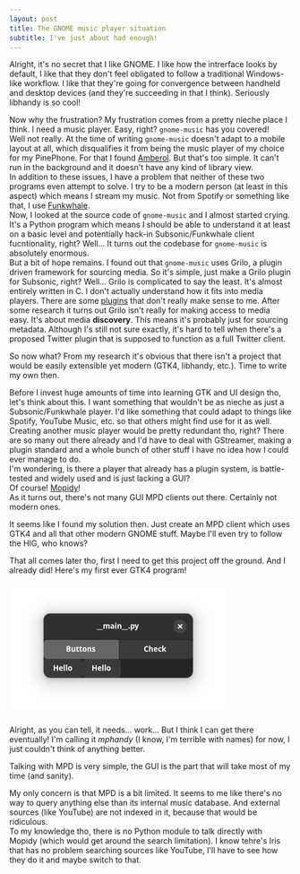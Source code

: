 ```yaml
---
layout: post
title: The GNOME music player situation
subtitle: I've just about had enough!
---
```


Alright, it's no secret that I like GNOME. I like how the intrerface looks by default, I like that they don't feel obligated to follow a traditional Windows-like workflow. I like that they're going for convergence between handheld and desktop devices (and they're succeeding in that I think). Seriously libhandy is so cool!

Now why the frustration? My frustration comes from a pretty nieche place I think. I need a music player. Easy, right? `gnome-music` has you covered!  
Well not really. At the time of writing `gnome-music` doesn't adapt to a mobile layout at all, which disqualifies it from being the music player of my choice for my PinePhone. For that I found [Amberol](https://apps.gnome.org/app/io.bassi.Amberol/). But that's too simple. It can't run in the background and it doesn't have any kind of library view.  
In addition to these issues, I have a problem that neither of these two programs even attempt to solve. I try to be a modern person (at least in this aspect) which means I stream my music. Not from Spotify or something like that, I use [Funkwhale](https://funkwhale.audio/).  
Now, I looked at the source code of `gnome-music` and I almost started crying. It's a Python program which means I should be able to understand it at least on a basic level and potentially hack-in Subsonic/Funkwhale client fucntionality, right? Well... It turns out the codebase for `gnome-music` is absolutely enormous.  
But a bit of hope remains. I found out that `gnome-music` uses Grilo, a plugin driven framework for sourcing media. So it's simple, just make a Grilo plugin for Subsonic, right? Well... Grilo is complicated to say the least. It's almost entirely written in C. I don't actually understand how it fits into media players. There are some [plugins](https://wiki.gnome.org/Projects/Grilo/PlannedFeatures) that don't really make sense to me. After some research it turns out Grilo isn't really for making access to media easy. It's about media **discovery**. This means it's probably just for sourcing metadata. Although I's still not sure exactly, it's hard to tell when there's a proposed Twitter plugin that is supposed to function as a full Twitter client.

So now what? From my research it's obvious that there isn't a project that would be easily extensible yet modern (GTK4, libhandy, etc.). Time to write my own then.

Before I invest huge amounts of time into learning GTK and UI design tho, let's think about this. I want something that wouldn't be as nieche as just a Subsonic/Funkwhale player. I'd like something that could adapt to things like Spotify, YouTube Music, etc. so that others might find use for it as well.  
Creating another music player would be pretty redundant tho, right? There are so many out there already and I'd have to deal with GStreamer, making a plugin standard and a whole bunch of other stuff I have no idea how I could ever manage to do.  
I'm wondering, is there a player that already has a plugin system, is battle-tested and widely used and is just lacking a GUI?  
Of course! [Mopidy](https://mopidy.com/)!  
As it turns out, there's not many GUI MPD clients out there. Certainly not modern ones.

It seems like I found my solution then. Just create an MPD client which uses GTK4 and all that other modern GNOME stuff. Maybe I'll even try to follow the HIG, who knows?

That all comes later tho, first I need to get this project off the ground. And I already did! Here's my first ever GTK4 program!

![smt](/blog/img/mphandy.png)

Alright, as you can tell, it needs... work... But I think I can get there eventually! I'm calling it *mphandy* (I know, I'm terrible with names) for now, I just couldn't think of anything better.

Talking with MPD is very simple, the GUI is the part that will take most of my time (and sanity).

My only concern is that MPD is a bit limited. It seems to me like there's no way to query anything else than its internal music database. And external sources (like YouTube) are not indexed in it, because that would be ridiculous.  
To my knowledge tho, there is no Python module to talk directly with Mopidy (which would get around the search limitation). I know tehre's Iris that has no problem searching sources like YouTube, I'll have to see how they do it and maybe switch to that.
